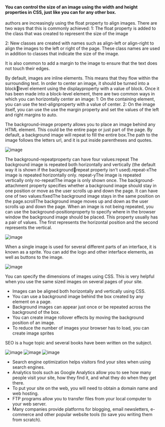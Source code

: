 #### You can control the size of an image using the width and height properties in CSS, just like you can for any other box. 

authors are increasingly using the float property to align images. There are two ways that this is commonly achieved:
1: The float property is added to the class that was created to represent the size of the image 

2: New classes are created with names such as align-left or align-right to align the images to the left or right of the page. These class names are used in addition to classes that indicate the size of the image.

It is also common to add a margin to the image to ensure that the text does not touch their edges.

By default, images are inline elements. This means that they flow within the surrounding text. In order to center an image, it should be turned into a blocklevel element using the displayproperty with a value of block. Once it has been made into a block-level element, there are two common ways in which you can horizontally center an image:
1: On the containing element, you can use the text-alignproperty with a value of center.
2: On the image itself, you can use the use the margin property and set the values of the left and right margins to auto.

The background-image
property allows you to place an image behind any HTML element. This could be the entire page or just part of the page. By default, a background image will repeat to fill the entire box.The path to the image follows the letters url, and it is put inside parentheses and quotes.

![image](https://user-images.githubusercontent.com/85091281/124368439-c6ce0780-dc69-11eb-95ed-15dc7d4f293d.png)

The background-repeatproperty can have four values:repeat
The background image is repeated both horizontally and vertically (the default way it 
is shown if the backgroundrepeat property isn't used).repeat-xThe image is repeated horizontally only.
repeat-yThe image is repeated vertically only no-repeatThe image is only shown once.
The background-attachment property specifies whether a background image should stay in one position or move as the user scrolls up and down the page.
It can have one of two values:fixedThe background image stays in the same position on the page.scrollThe background image moves up and down as the user scrolls up and down the page.
When an image is not being repeated, you can use the background-positionproperty to specify where in the browser window the background image should be placed. This property usually has a pair of values. The first represents the horizontal position and the second represents the vertical.

![image](https://user-images.githubusercontent.com/85091281/124368500-4bb92100-dc6a-11eb-83e6-efd7a855a9ab.png)

When a single image is used for several different parts of an interface, it is known as a sprite. You can add the logo and other interface elements, as well as buttons to the image.

![image](https://user-images.githubusercontent.com/85091281/124368599-46100b00-dc6b-11eb-8594-78036e0135f7.png)

You can specify the dimensions of images using CSS. This is very helpful when you use the same sized images on several pages of your site.
- Images can be aligned both horizontally and vertically using CSS.
- You can use a background image behind the box created by any element on a page. 
- Background images can appear just once or be repeated across the background of the box.
- You can create image rollover effects by moving the background position of an image.
- To reduce the number of images your browser has to load, you can create image sprites


SEO is a huge topic and several books have been written on the subject.

![image](https://user-images.githubusercontent.com/85091281/124368729-98056080-dc6c-11eb-8648-7d240c250b0c.png)
![image](https://user-images.githubusercontent.com/85091281/124368747-cf740d00-dc6c-11eb-87a2-9212d9fe057e.png)
![image](https://user-images.githubusercontent.com/85091281/124368754-e0bd1980-dc6c-11eb-9b42-984bb163d18e.png)

- Search engine optimization helps visitors find your sites when using search engines.
- Analytics tools such as Google Analytics allow you to see how many people visit your site, how they find it, and what they do when they get there.
- To put your site on the web, you will need to obtain a domain name and web hosting.
- FTP programs allow you to transfer files from your local computer to your web server.
- Many companies provide platforms for blogging, email newsletters, e-commerce and other popular website tools (to save you writing them from scratch).










